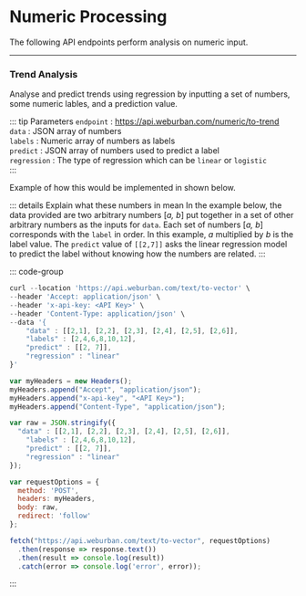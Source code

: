 # Numeric Processing 

The following API endpoints perform analysis on numeric input. 

***

### Trend Analysis

Analyse and predict trends using regression by inputting a set of numbers, some numeric lables, and a prediction value.     

::: tip Parameters
`endpoint` : https://api.weburban.com/numeric/to-trend    
`data` : JSON array of numbers    
`labels` : Numeric array of numbers as labels     
`predict` : JSON array of numbers used to predict a label     
`regression` : The type of regression which can be `linear` or `logistic`     
:::

Example of how this would be implemented in shown below. 

::: details Explain what these numbers in mean
In the example below, the data provided are two arbitrary numbers [_a, b_] put together in a set of other arbitrary numbers as the inputs for `data`. Each set of numbers [_a, b_] corresponds with the `label` in order. In this example, _a_ multiplied by _b_ is the label value. The `predict` value of `[[2,7]]` asks the linear regression model to predict the label without knowing how the numbers are related. 
:::

::: code-group

```js [curl]
curl --location 'https://api.weburban.com/text/to-vector' \
--header 'Accept: application/json' \
--header 'x-api-key: <API Key>' \
--header 'Content-Type: application/json' \
--data '{
    "data" : [[2,1], [2,2], [2,3], [2,4], [2,5], [2,6]],
    "labels" : [2,4,6,8,10,12],
    "predict" : [[2, 7]],
    "regression" : "linear"
}'
```

```js [Javascript]
var myHeaders = new Headers();
myHeaders.append("Accept", "application/json");
myHeaders.append("x-api-key", "<API Key>");
myHeaders.append("Content-Type", "application/json");

var raw = JSON.stringify({
  "data" : [[2,1], [2,2], [2,3], [2,4], [2,5], [2,6]],
    "labels" : [2,4,6,8,10,12],
    "predict" : [[2, 7]],
    "regression" : "linear"
});

var requestOptions = {
  method: 'POST',
  headers: myHeaders,
  body: raw,
  redirect: 'follow'
};

fetch("https://api.weburban.com/text/to-vector", requestOptions)
  .then(response => response.text())
  .then(result => console.log(result))
  .catch(error => console.log('error', error));
```
:::
